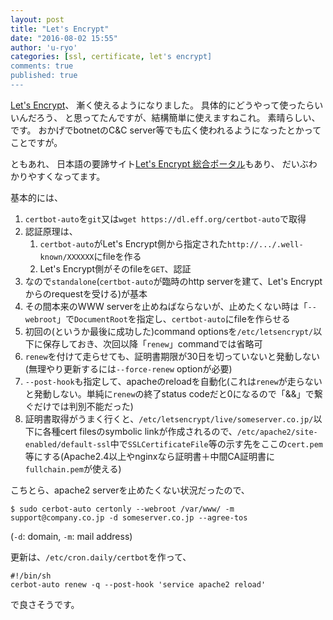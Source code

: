 ```yaml
---
layout: post
title: "Let's Encrypt"
date: "2016-08-02 15:55"
author: 'u-ryo'
categories: [ssl, certificate, let's encrypt]
comments: true
published: true
---
```

[Let's Encrypt](https://letsencrypt.org/)、
漸く使えるようになりました。
具体的にどうやって使ったらいいんだろう、
と思ってたんですが、結構簡単に使えますねこれ。
素晴らしい、です。
おかげでbotnetのC&C server等でも広く使われるようになったとかってことですが。

ともあれ、
日本語の要諦サイト[Let's Encrypt 総合ポータル](https://letsencrypt.jp/)もあり、
だいぶわかりやすくなってます。

基本的には、

1. `certbot-auto`を`git`又は`wget https://dl.eff.org/certbot-auto`で取得
1. 認証原理は、
    1. `certbot-auto`がLet's Encrypt側から指定された`http://.../.well-known/XXXXXX`にfileを作る
    1. Let's Encrypt側がそのfileを`GET`、認証
1. なので`standalone`(`certbot-auto`が臨時のhttp serverを建て、Let's Encryptからのrequestを受ける)が基本
1. その間本来のWWW serverを止めねばならないが、止めたくない時は「`--webroot`」で`DocumentRoot`を指定し、`certbot-auto`にfileを作らせる
1. 初回の(というか最後に成功した)command optionsを`/etc/letsencrypt/`以下に保存しておき、次回以降「`renew`」commandでは省略可
1. `renew`を付けて走らせても、証明書期限が30日を切っていないと発動しない(無理やり更新するには`--force-renew` optionが必要)
1. `--post-hook`も指定して、apacheのreloadを自動化(これは`renew`が走らないと発動しない。単純に`renew`の終了status codeだと0になるので「&&」で繋ぐだけでは判別不能だった)
1. 証明書取得がうまく行くと、`/etc/letsencrypt/live/someserver.co.jp/`以下に各種cert filesのsymbolic linkが作成されるので、`/etc/apache2/site-enabled/default-ssl`中で`SSLCertificateFile`等の示す先をここの`cert.pem`等にする(Apache2.4以上やnginxなら証明書＋中間CA証明書に`fullchain.pem`が使える)

こちとら、apache2 serverを止めたくない状況だったので、

```
$ sudo cerbot-auto certonly --webroot /var/www/ -m support@company.co.jp -d someserver.co.jp --agree-tos
```

(`-d`: domain, `-m`: mail address)

更新は、`/etc/cron.daily/certbot`を作って、

```
#!/bin/sh
cerbot-auto renew -q --post-hook 'service apache2 reload'
```

で良さそうです。